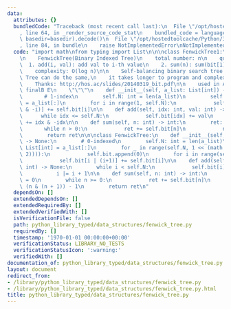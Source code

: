 ```yaml
---
data:
  attributes: {}
  bundledCode: "Traceback (most recent call last):\n  File \"/opt/hostedtoolcache/Python/3.8.5/x64/lib/python3.8/site-packages/onlinejudge_verify/documentation/build.py\"\
    , line 64, in _render_source_code_stat\n    bundled_code = language.bundle(stat.path,\
    \ basedir=basedir).decode()\n  File \"/opt/hostedtoolcache/Python/3.8.5/x64/lib/python3.8/site-packages/onlinejudge_verify/languages/python.py\"\
    , line 84, in bundle\n    raise NotImplementedError\nNotImplementedError\n"
  code: "import math\nfrom typing import List\n\n\nclass FenwickTree1:\n    \"\"\"\
    \n    FenwickTree(Binary Indexed Tree)\n    total number: n\n    queries:\n  \
    \  1. add(i, val): add val to i-th value\n    2. sum(n): sum(bit[1] + ... + bit[n])\n\
    \    complexity: O(log n)\n\n    Self-balancing binary search tree or Segment\
    \ Tree can do the same,\n    it takes longer to program and complexity also increases.\n\
    \    Thanks: http://hos.ac/slides/20140319_bit.pdf\n\n    used in ARC031 C, indeednow\
    \ finalB E\n    \"\"\"\n    def __init__(self, a_list: List[int]) -> None:\n \
    \       # 1-index\n        self.N: int = len(a_list)\n        self.bit: List[int]\
    \ = a_list[:]\n        for i in range(1, self.N):\n            self.bit[i + (i\
    \ & -i)] += self.bit[i]\n\n    def add(self, idx: int, val: int) -> None:\n  \
    \      while idx <= self.N:\n            self.bit[idx] += val\n            idx\
    \ += idx & -idx\n\n    def sum(self, n: int) -> int:\n        ret: int = 0\n \
    \       while n > 0:\n            ret += self.bit[n]\n            n -= n & -n\n\
    \        return ret\n\n\nclass FenwickTree:\n    def __init__(self, a_list: List[int])\
    \ -> None:\n        # 0-indexed\n        self.N: int = len(a_list)\n        self.bit:\
    \ List[int] = a_list[:]\n        for _ in range(self.N, 1 << (math.ceil(math.log(self.N,\
    \ 2)))):\n            self.bit.append(0)\n        for i in range(self.N-1):\n\
    \            self.bit[i | (i+1)] += self.bit[i]\n\n    def add(self, i: int, val:\
    \ int) -> None:\n        while i < self.N:\n            self.bit[i] += val\n \
    \           i |= i + 1\n\n    def sum(self, n: int) -> int:\n        ret: int\
    \ = 0\n        while n >= 0:\n            ret += self.bit[n]\n            n =\
    \ (n & (n + 1)) - 1\n        return ret\n"
  dependsOn: []
  extendedDependsOn: []
  extendedRequiredBy: []
  extendedVerifiedWith: []
  isVerificationFile: false
  path: python_library_typed/data_structures/fenwick_tree.py
  requiredBy: []
  timestamp: '1970-01-01 00:00:00+00:00'
  verificationStatus: LIBRARY_NO_TESTS
  verificationStatusIcon: ':warning:'
  verifiedWith: []
documentation_of: python_library_typed/data_structures/fenwick_tree.py
layout: document
redirect_from:
- /library/python_library_typed/data_structures/fenwick_tree.py
- /library/python_library_typed/data_structures/fenwick_tree.py.html
title: python_library_typed/data_structures/fenwick_tree.py
---
```

